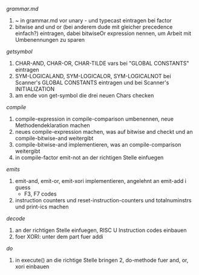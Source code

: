_grammar.md_
1. ~ in grammar.md vor unary - und typecast eintragen bei factor
2. bitwise and und or (bei anderem dude mit gleicher precedence einfach?) eintragen, dabei bitwiseOr expression nennen, um Arbeit mit Umbenennungen zu sparen

_getsymbol_
1. CHAR-AND, CHAR-OR, CHAR-TILDE vars bei "GLOBAL CONSTANTS" eintragen
2. SYM-LOGICALAND, SYM-LOGICALOR, SYM-LOGICALNOT bei Scanner's GLOBAL CONSTANTS eintragen und bei Scanner's INITIALIZATION
3. am ende von get-symbol die drei neuen Chars checken

_compile_
1. compile-expression in compile-comparison umbenennen, neue Methodendeklaration machen
2. neues compile-expression machen, was auf bitwise and checkt und an compile-bitwise-and weitergibt
3. compile-bitwise-and implementieren, was an compile-comparison weitergibt
4. in compile-factor emit-not an der richtigen Stelle einfuegen

_emits_
1. emit-and, emit-or, emit-xori implementieren, angelehnt an emit-add i guess
    * F3, F7 codes 
2. instruction counters und reset-instruction-counters und totalnuminstrs und print-ics machen

_decode_
1. an der richtigen Stelle einfuegen, RISC U Instruction codes einbauen
2. foer XORI: unter dem part fuer addi

_do_
1. in execute() an die richtige Stelle bringen
2, do-methode fuer and, or, xori einbauen
